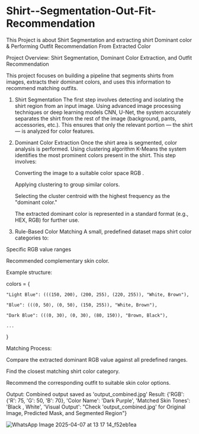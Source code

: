 # Shirt--Segmentation-Out-Fit-Recommendation
This Project is about Shirt Segmentation and extracting shirt Dominant color &amp; Performing Outfit Recommendation From Extracted Color 

Project Overview:
Shirt Segmentation, Dominant Color Extraction, and Outfit Recommendation

This project focuses on building a pipeline that segments shirts from images, extracts their dominant colors, and uses this information to recommend matching outfits.

1. Shirt Segmentation
The first step involves detecting and isolating the shirt region from an input image. Using advanced image processing techniques or deep learning models  CNN, U-Net, the system accurately separates the shirt from the rest of the image (background, pants, accessories, etc.). This ensures that only the relevant portion — the shirt — is analyzed for color features.

2. Dominant Color Extraction
Once the shirt area is segmented, color analysis is performed. Using clustering algorithm K-Means the system identifies the most prominent colors present in the shirt. This step involves:

      Converting the image to a suitable color space RGB .

      Applying clustering to group similar colors.

      Selecting the cluster centroid with the highest frequency as the "dominant color."

      The extracted dominant color is represented in a standard format (e.g., HEX, RGB) for further use.

3. Rule-Based Color Matching
A small, predefined dataset maps shirt color categories to:

Specific RGB value ranges

Recommended complementary skin color.

Example structure:

colors = {

    "Light Blue": (((150, 200), (200, 255), (220, 255)), "White, Brown"),
    
    "Blue": (((0, 50), (0, 50), (150, 255)), "White, Brown"),
    
    "Dark Blue": (((0, 30), (0, 30), (80, 150)), "Brown, Black"),
    
    ...
}

Matching Process:

Compare the extracted dominant RGB value against all predefined ranges.

Find the closest matching shirt color category.

Recommend the corresponding outfit to suitable skin color options.

Output:
Combined output saved as 'output_combined.jpg'
Result: {'RGB': {'R': 75, 'G': 50, 'B': 70}, 'Color Name': 'Dark Purple', 'Matched Skin Tones': 'Black , White', 'Visual Output': "Check 'output_combined.jpg' for Original Image, Predicted Mask, and Segmented Region"}

![WhatsApp Image 2025-04-07 at 13 17 14_f52eb1ea](https://github.com/user-attachments/assets/c0c90a2d-10a2-496c-bf59-22e2b3fca142)

